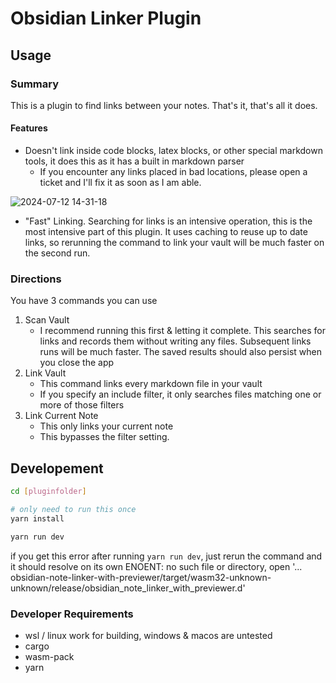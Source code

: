 # Obsidian Linker Plugin
## Usage
### Summary

This is a plugin to find links between your notes. That's it, that's all it does. 

#### Features

- Doesn't link inside code blocks, latex blocks, or other special markdown tools, it does this as it has a built in markdown parser
	- If you encounter any links placed in bad locations, please open a ticket and I'll fix it as soon as I am able.

![2024-07-12 14-31-18](https://github.com/user-attachments/assets/24c5b38b-5e8b-4d72-95e4-ee91f0cae5b6)

- "Fast" Linking. Searching for links is an intensive operation, this is the most intensive part of this plugin. It uses caching to reuse up to date links, so rerunning the command to link your vault will be much faster on the second run.

### Directions

You have 3 commands you can use
1. Scan Vault
	- I recommend running this first & letting it complete. This searches for links and records them without writing any files. Subsequent links runs will be much faster. The saved results should also persist when you close the app
2. Link Vault
	- This command links every markdown file in your vault
 	- If you specify an include filter, it only searches files matching one or more of those filters
3. Link Current Note
	- This only links your current note
 	- This bypasses the filter setting.


## Developement

```bash
cd [pluginfolder]

# only need to run this once
yarn install

yarn run dev
```
if you get this error after running `yarn run dev`, just rerun the command and it should resolve on its own
ENOENT: no such file or directory, open '... obsidian-note-linker-with-previewer/target/wasm32-unknown-unknown/release/obsidian_note_linker_with_previewer.d'

### Developer Requirements

- wsl / linux work for building, windows & macos are untested
- cargo
- wasm-pack
- yarn
